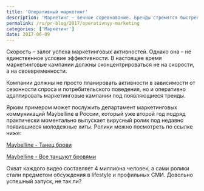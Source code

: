```yaml
---
title: 'Оперативный маркетинг'
description: 'Маркетинг – вечное соревнование. Бренды стремятся быстрее сделать потребителям специальные предложения или дать оперативную реакцию на последние тренды. Консалтинговая группа «Полилог» об оперативности в маркетинговых коммуникациях. Скорость – залог успеха маркетинговых активностей. Однако она – не единственное условие эффективности. В настоящее время маркетинговые кампании'
permalink: /ru/pr-blog/2017/operativnyy-marketing
categories: ['Маркетинг']
date: 2017-06-09
---
```

<p>Скорость – залог успеха маркетинговых активностей. Однако она – не единственное условие эффективности. В настоящее время маркетинговые кампании должны сконцентрироваться не на скорости, а на своевременности.</p>
<p>Компании должны не просто планировать активности в зависимости от сезонности спроса и потребительского поведения, но и оперативно адаптировать маркетинговые кампании под появляющиеся тренды.</p>
<p>Ярким примером может послужить департамент маркетинговых коммуникаций Maybelline в России, который уже второй год подряд практически моментально выпускает вирусный ролик под недавно появившиеся молодежные хиты. Ролики можно посмотреть по ссылке ниже:</p>
<p><a href="https://www.youtube.com/watch?v=IiLC9hbj_ZQ" target="_blank" rel="noopener noreferrer">Maybelline - Танец брови</a> </p>
<p><a href="https://www.youtube.com/watch?v=Unsj_VSBOXU" target="_blank" rel="noopener noreferrer">Maybelline - Все танцуют бровями</a> </p>
<p>Охват каждого видео составляет 4 миллиона человек, а сами ролики стали предметом обсуждения в lifestyle и профильных СМИ. Довольно успешный запуск, не так ли?</p>
